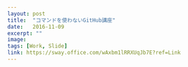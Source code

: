 ```yaml
---
layout: post
title:  "コマンドを使わないGitHub講座"
date:   2016-11-09
excerpt: ""
image:
tags: [Work, Slide]
link: https://sway.office.com/wAxbm1lRRXUqJb7E?ref=Link
---
```

